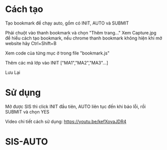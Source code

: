 # Cách tạo

Tạo bookmark để chạy auto, gồm có INIT, AUTO và SUBMIT

Phải chuột vào thanh bookmark và chọn "Thêm trang..."
Xem Capture.jpg để hiểu cách tạo bookmark, nếu chrome thanh bookmark không hiện khi mở website hãy Ctrl+Shift+B

Xem code của từng mục ở trong file "bookmark.js"

Thêm các mã lớp vào INIT ["MA1","MA2","MA3"...]

Lưu Lại

# Sử dụng

Mở được SIS thì click INIT đầu tiên, AUTO liên tục đến khi báo lỗi, rồi SUBMIT và chọn YES

Video chi tiết cách sử dụng: https://youtu.be/kefXovaJDR4

# SIS-AUTO
